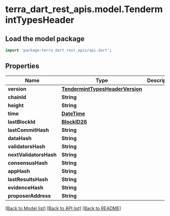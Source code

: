 # terra_dart_rest_apis.model.TendermintTypesHeader

## Load the model package
```dart
import 'package:terra_dart_rest_apis/api.dart';
```

## Properties
Name | Type | Description | Notes
------------ | ------------- | ------------- | -------------
**version** | [**TendermintTypesHeaderVersion**](TendermintTypesHeaderVersion.md) |  | [optional] 
**chainId** | **String** |  | [optional] 
**height** | **String** |  | [optional] 
**time** | [**DateTime**](DateTime.md) |  | [optional] 
**lastBlockId** | [**BlockID26**](BlockID26.md) |  | [optional] 
**lastCommitHash** | **String** |  | [optional] 
**dataHash** | **String** |  | [optional] 
**validatorsHash** | **String** |  | [optional] 
**nextValidatorsHash** | **String** |  | [optional] 
**consensusHash** | **String** |  | [optional] 
**appHash** | **String** |  | [optional] 
**lastResultsHash** | **String** |  | [optional] 
**evidenceHash** | **String** |  | [optional] 
**proposerAddress** | **String** |  | [optional] 

[[Back to Model list]](../README.md#documentation-for-models) [[Back to API list]](../README.md#documentation-for-api-endpoints) [[Back to README]](../README.md)


